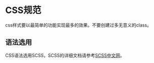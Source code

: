 # CSS规范



css样式要以最简单的功能实现最多的效果。不要创建过多无意义的class。





## 语法选用

CSS语法选用SCSS，SCSS的详细文档请参考[SCSS中文网](https://www.sass.hk/)。

